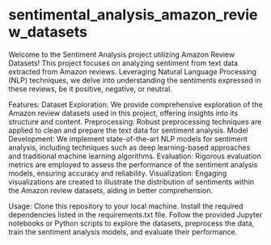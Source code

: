 # sentimental_analysis_amazon_review_datasets
Welcome to the Sentiment Analysis project utilizing Amazon Review Datasets! This project focuses on analyzing sentiment from text data extracted from Amazon reviews. Leveraging Natural Language Processing (NLP) techniques, we delve into understanding the sentiments expressed in these reviews, be it positive, negative, or neutral.

Features:
Dataset Exploration: We provide comprehensive exploration of the Amazon review datasets used in this project, offering insights into its structure and content.
Preprocessing: Robust preprocessing techniques are applied to clean and prepare the text data for sentiment analysis.
Model Development: We implement state-of-the-art NLP models for sentiment analysis, including techniques such as deep learning-based approaches and traditional machine learning algorithms.
Evaluation: Rigorous evaluation metrics are employed to assess the performance of the sentiment analysis models, ensuring accuracy and reliability.
Visualization: Engaging visualizations are created to illustrate the distribution of sentiments within the Amazon review datasets, aiding in better comprehension.

Usage:
Clone this repository to your local machine.
Install the required dependencies listed in the requirements.txt file.
Follow the provided Jupyter notebooks or Python scripts to explore the datasets, preprocess the data, train the sentiment analysis models, and evaluate their performance.
